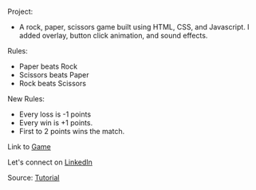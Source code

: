 Project:

- A rock, paper, scissors game built using HTML, CSS, and Javascript. I added overlay, button click animation, and sound effects.

Rules:

- Paper beats Rock
- Scissors beats Paper
- Rock beats Scissors

New Rules:

- Every loss is -1 points
- Every win is +1 points.
- First to 2 points wins the match.


Link to [Game](https://sjoseph11236.github.io/Rock-Paper-Scissors/)

Let's connect on [LinkedIn](https://www.linkedin.com/in/sayeed-joseph-3b95b9179/)

Source: [Tutorial](https://www.youtube.com/watch?v=jaVNP3nIAv0)
